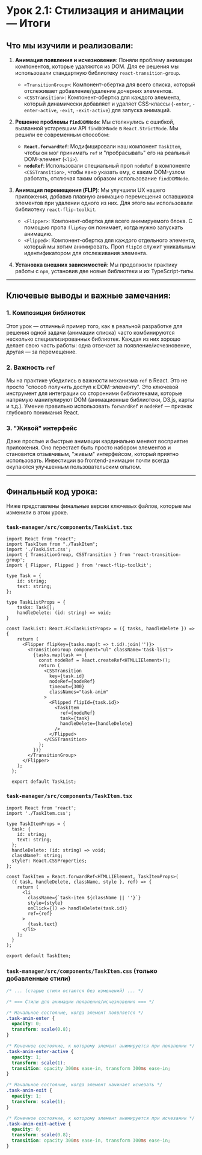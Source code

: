 
# Урок 2.1: Стилизация и анимации — Итоги

## Что мы изучили и реализовали:

1.  **Анимация появления и исчезновения**: Поняли проблему анимации компонентов, которые удаляются из DOM. Для ее решения мы использовали стандартную библиотеку `react-transition-group`.
    *   `<TransitionGroup>`: Компонент-обертка для всего списка, который отслеживает добавление/удаление дочерних элементов.
    *   `<CSSTransition>`: Компонент-обертка для каждого элемента, который динамически добавляет и удаляет CSS-классы (`-enter`, `-enter-active`, `-exit`, `-exit-active`) для запуска анимаций.

2.  **Решение проблемы `findDOMNode`**: Мы столкнулись с ошибкой, вызванной устаревшим API `findDOMNode` в `React.StrictMode`. Мы решили ее современным способом:
    *   **`React.forwardRef`**: Модифицировали наш компонент `TaskItem`, чтобы он мог принимать `ref` и "пробрасывать" его на реальный DOM-элемент (`<li>`).
    *   **`nodeRef`**: Использовали специальный проп `nodeRef` в компоненте `<CSSTransition>`, чтобы явно указать ему, с каким DOM-узлом работать, отключая таким образом использование `findDOMNode`.

3.  **Анимация перемещения (FLIP)**: Мы улучшили UX нашего приложения, добавив плавную анимацию перемещения оставшихся элементов при удалении одного из них. Для этого мы использовали библиотеку `react-flip-toolkit`.
    *   `<Flipper>`: Компонент-обертка для всего анимируемого блока. С помощью пропа `flipKey` он понимает, когда нужно запускать анимацию.
    *   `<Flipped>`: Компонент-обертка для каждого отдельного элемента, который мы хотим анимировать. Проп `flipId` служит уникальным идентификатором для отслеживания элемента.

4.  **Установка внешних зависимостей**: Мы продолжили практику работы с `npm`, установив две новые библиотеки и их TypeScript-типы.

---

## Ключевые выводы и важные замечания:

### 1. Композиция библиотек

Этот урок — отличный пример того, как в реальной разработке для решения одной задачи (анимации списка) часто комбинируются несколько специализированных библиотек. Каждая из них хорошо делает свою часть работы: одна отвечает за появление/исчезновение, другая — за перемещение.

### 2. Важность `ref`

Мы на практике убедились в важности механизма `ref` в React. Это не просто "способ получить доступ к DOM-элементу". Это ключевой инструмент для интеграции со сторонними библиотеками, которые напрямую манипулируют DOM (анимационные библиотеки, D3.js, карты и т.д.). Умение правильно использовать `forwardRef` и `nodeRef` — признак глубокого понимания React.

### 3. "Живой" интерфейс

Даже простые и быстрые анимации кардинально меняют восприятие приложения. Оно перестает быть просто набором элементов и становится отзывчивым, "живым" интерфейсом, который приятно использовать. Инвестиции во frontend-анимации почти всегда окупаются улучшенным пользовательским опытом.

---

## Финальный код урока:

Ниже представлены финальные версии ключевых файлов, которые мы изменили в этом уроке.

### `task-manager/src/components/TaskList.tsx`
```tsx
import React from "react";
import TaskItem from "./TaskItem";
import './TaskList.css';
import { TransitionGroup, CSSTransition } from 'react-transition-group';
import { Flipper, Flipped } from 'react-flip-toolkit';

type Task = {
    id: string;
    text: string;
};

type TaskListProps = {
    tasks: Task[];
    handleDelete: (id: string) => void;
}

const TaskList: React.FC<TaskListProps> = ({ tasks, handleDelete }) => {
    return (
      <Flipper flipKey={tasks.map(t => t.id).join('')}>
        <TransitionGroup component="ul" className='task-list'>
          {tasks.map(task => {
            const nodeRef = React.createRef<HTMLLIElement>();
            return (
              <CSSTransition
                key={task.id}
                nodeRef={nodeRef}
                timeout={300}
                classNames="task-anim"
              >
                <Flipped flipId={task.id}>
                  <TaskItem
                    ref={nodeRef}
                    task={task}
                    handleDelete={handleDelete}
                  />
                </Flipped>
              </CSSTransition>
            );
          })}
        </TransitionGroup>
      </Flipper>
    );
  };
  
  export default TaskList;
```

### `task-manager/src/components/TaskItem.tsx`
```tsx
import React from 'react';
import './TaskItem.css';

type TaskItemProps = {
  task: {
    id: string;
    text: string;
  };
  handleDelete: (id: string) => void;
  className?: string;
  style?: React.CSSProperties;
};

const TaskItem = React.forwardRef<HTMLLIElement, TaskItemProps>(
  ({ task, handleDelete, className, style }, ref) => {
    return (
      <li
        className={`task-item ${className || ''}`}
        style={style}
        onClick={() => handleDelete(task.id)}
        ref={ref}
      >
        {task.text}
      </li>
    );
  }
);

export default TaskItem;
```

### `task-manager/src/components/TaskItem.css` (только добавленные стили)
```css
/* ... (старые стили остаются без изменений) ... */

/* === Стили для анимации появления/исчезновения === */

/* Начальное состояние, когда элемент появляется */
.task-anim-enter {
  opacity: 0;
  transform: scale(0.8);
}

/* Конечное состояние, к которому элемент анимируется при появлении */
.task-anim-enter-active {
  opacity: 1;
  transform: scale(1);
  transition: opacity 300ms ease-in, transform 300ms ease-in;
}

/* Начальное состояние, когда элемент начинает исчезать */
.task-anim-exit {
  opacity: 1;
  transform: scale(1);
}

/* Конечное состояние, к которому элемент анимируется при исчезании */
.task-anim-exit-active {
  opacity: 0;
  transform: scale(0.8);
  transition: opacity 300ms ease-in, transform 300ms ease-in;
}
``` 
